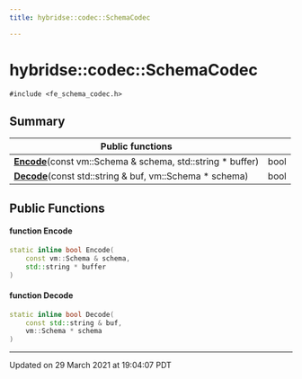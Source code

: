 ```yaml
---
title: hybridse::codec::SchemaCodec

---
```

# hybridse::codec::SchemaCodec



`#include <fe_schema_codec.h>`

## Summary


|  Public functions|            |
| -------------- | -------------- |
|**[Encode](/hybridse/usage/api/c++/Classes/classhybridse_1_1codec_1_1_schema_codec.md#function-encode)**(const vm::Schema & schema, std::string * buffer)| bool  |
|**[Decode](/hybridse/usage/api/c++/Classes/classhybridse_1_1codec_1_1_schema_codec.md#function-decode)**(const std::string & buf, vm::Schema * schema)| bool  |

## Public Functions

#### function Encode

```cpp
static inline bool Encode(
    const vm::Schema & schema,
    std::string * buffer
)
```


#### function Decode

```cpp
static inline bool Decode(
    const std::string & buf,
    vm::Schema * schema
)
```


-------------------------------

Updated on 29 March 2021 at 19:04:07 PDT